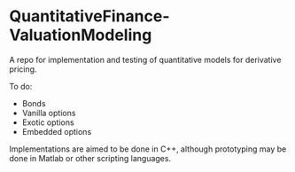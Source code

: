 # QuantitativeFinance-ValuationModeling
A repo for implementation and testing of quantitative models for derivative pricing.


To do:
* Bonds
* Vanilla options
* Exotic options
* Embedded options

Implementations are aimed to be done in C++, although prototyping may be done in Matlab or other scripting languages.